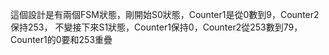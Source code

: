 這個設計是有兩個FSM狀態，剛開始S0狀態，Counter1是從0數到9，Counter2保持253，
不變接下來S1狀態，Counter1保持0，Counter2從253數到79，Counter1的0要和253重疊

